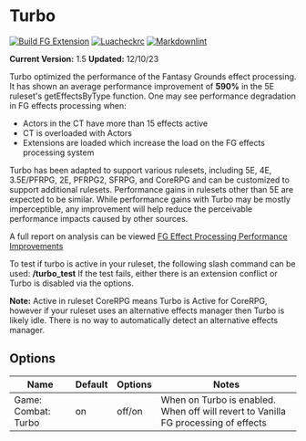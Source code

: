 
# Turbo

[![Build FG Extension](https://github.com/rhagelstrom/Turbo/actions/workflows/create-release.yml/badge.svg)](https://github.com/rhagelstrom/Turbo/actions/workflows/create-release.yml) [![Luacheckrc](https://github.com/rhagelstrom/Turbo/actions/workflows/luacheck.yml/badge.svg)](https://github.com/rhagelstrom/Turbo/actions/workflows/luacheck.yml) [![Markdownlint](https://github.com/rhagelstrom/Turbo/actions/workflows/markdownlint.yml/badge.svg)](https://github.com/rhagelstrom/Turbo/actions/workflows/markdownlint.yml)

**Current Version:** 1.5
**Updated:** 12/10/23

Turbo optimized the performance of the Fantasy Grounds effect processing. It has shown an average performance improvement of **590%** in the 5E ruleset's getEffectsByType function. One may see performance degradation in FG effects processing when:

* Actors in the CT have more than 15 effects active
* CT is overloaded with Actors
* Extensions are loaded which increase the load on the FG effects processing system

Turbo has been adapted to support various rulesets, including 5E, 4E, 3.5E/PFRPG, 2E, PFRPG2, SFRPG, and CoreRPG and can be customized to support additional rulesets. Performance gains in rulesets other than 5E are expected to be similar. While performance gains with Turbo may be mostly imperceptible, any improvement will help reduce the perceivable performance impacts caused by other sources.

A full report on analysis can be viewed [FG Effect Processing Performance Improvements](https://github.com/rhagelstrom/Turbo/raw/main/FG%20Effect%20Processing%20Performance%20Improvements.pdf)

To test if turbo is active in your ruleset, the following slash command can be used:
**/turbo_test**
If the test fails, either there is an extension conflict or Turbo is disabled via the options.

**Note:** Active in ruleset CoreRPG means Turbo is Active for CoreRPG, however if your ruleset uses an alternative effects manager then Turbo is likely idle. There is no way to automatically detect an alternative effects manager.

## Options

| Name| Default | Options | Notes |
|---|---|---|---|
|Game: Combat: Turbo|on|off/on|When on Turbo is enabled. When off will revert to Vanilla FG processing of effects|
